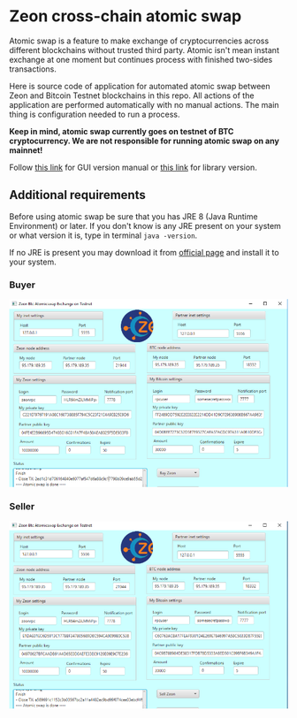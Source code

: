 # Zeon cross-chain atomic swap

Atomic swap is a feature to make exchange of cryptocurrencies across different 
blockchains without trusted third party. 
Atomic isn't mean instant exchange at one moment but continues process 
with finished two-sides transactions.

Here is source code of application for automated atomic swap between Zeon and Bitcoin Testnet blockchains in this repo. 
All actions of the application are performed automatically with no manual actions. 
The main thing is configuration needed to run a process.

**Keep in mind, atomic swap currently goes on testnet of BTC cryptocurrency. 
We are not responsible for running atomic swap on any mainnet!**


Follow [this link](GUI.md) for GUI version manual or [this link](Lib.md) for library version.

## Additional requirements

Before using atomic swap be sure that you has JRE 8 (Java Runtime Environment) or later. 
If you don't know is any JRE present on your system or what version it is, type in terminal `java -version`.

If no JRE is present you may download it from [official page](http://www.oracle.com/technetwork/java/javase/downloads/jre8-downloads-2133155.html) and install it to your system.

### Buyer 

![Screenshot](screen1.png)  


### Seller 
![Screenshot](screen2.png) 



